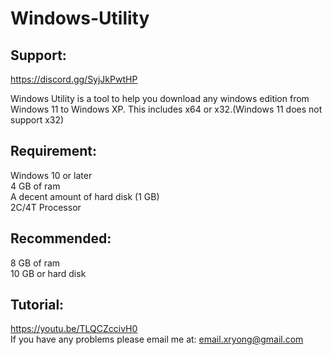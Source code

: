 # Windows-Utility
## Support:
https://discord.gg/SyjJkPwtHP <br/>

Windows Utility is a tool to help you download any windows edition from Windows 11 to Windows XP. This includes x64 or x32.(Windows 11 does not support x32)

## Requirement:
Windows 10 or later<br />
4 GB of ram <br />
A decent amount of hard disk (1 GB) <br />
2C/4T Processor

## Recommended:
8 GB of ram <br />
10 GB or hard disk

## Tutorial:
https://youtu.be/TLQCZccivH0 <br />
If you have any problems please email me at: email.xryong@gmail.com
